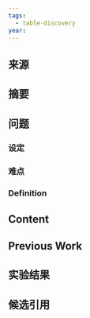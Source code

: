 ```yaml
---
tags:
  - table-discovery
year:
---
```

## 来源


## 摘要


## 问题


###  设定


### 难点


### Definition


## Content


## Previous Work



## 实验结果


## 候选引用
